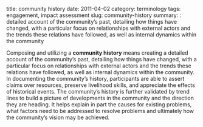 title: community history
date: 2011-04-02
category: terminology
tags: engagement, impact assessment
slug: community-history
summary: : detailed account of the community’s past, detailing how things have changed, with a particular focus on relationships with external actors and the trends these relations have followed, as well as internal dynamics within the community

<!--
summary: 
-->
Composing and utilizing a **community history** means creating a detailed account of the community’s past, detailing how things have changed, with a particular focus on relationships with external actors and the trends these relations have followed, as well as internal dynamics within the community. In documenting the community’s history, participants are able to assert claims over resources, preserve livelihood skills, and appreciate the effects of historical events. The community’s history is further validated by trend lines to build a picture of developments in the community and the direction they are heading. It helps explain in part the causes for existing problems, what factors need to be addressed to resolve problems and ultimately how the community’s vision may be achieved.

